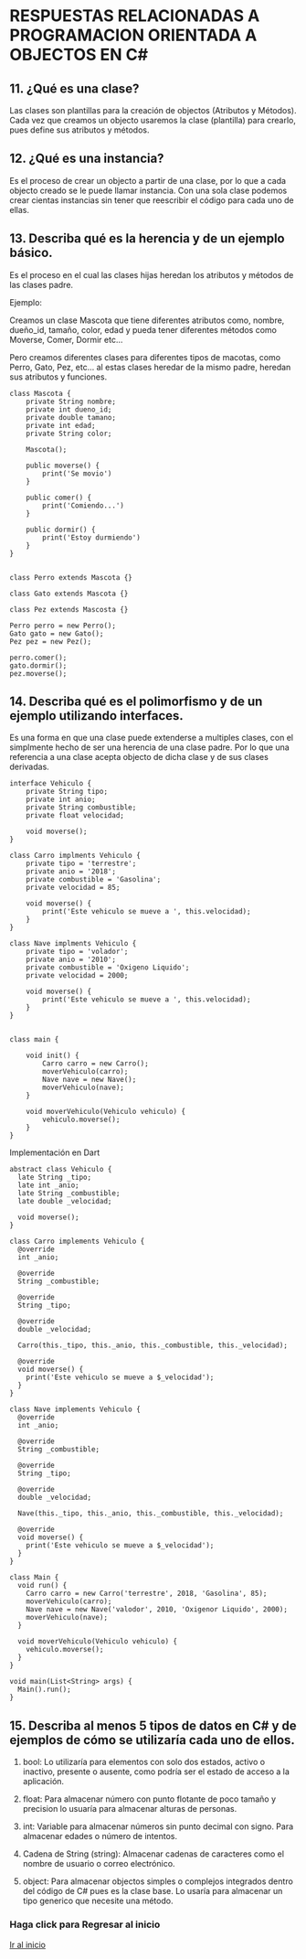# RESPUESTAS RELACIONADAS A PROGRAMACION ORIENTADA A OBJECTOS EN C#

## 11.	¿Qué es una clase?
Las clases son plantillas para la creación de objectos (Atributos y Métodos). Cada vez que creamos un objecto usaremos la clase (plantilla) para crearlo, pues define sus atributos y métodos.

## 12.	¿Qué es una instancia?
Es el proceso de crear un objecto a partir de una clase, por lo que a cada objecto creado se le puede llamar instancia. Con una sola clase podemos crear cientas instancias sin tener que reescribir el código para cada uno de ellas.

## 13.	Describa qué es la herencia y de un ejemplo básico.

Es el proceso en el cual las clases hijas heredan los atributos y métodos de las clases padre.

Ejemplo:

Creamos un clase Mascota que tiene diferentes atributos como, nombre, dueño_id, tamaño, color, edad y pueda tener diferentes métodos como Moverse, Comer, Dormir etc...

Pero creamos diferentes clases para diferentes tipos de macotas, como Perro, Gato, Pez, etc... al estas clases heredar de la mismo padre, heredan sus atributos y funciones.

~~~
class Mascota {
    private String nombre;
    private int dueno_id;
    private double tamano;
    private int edad;
    private String color;

    Mascota();

    public moverse() {
        print('Se movio')
    }

    public comer() {
        print('Comiendo...')
    }

    public dormir() {
        print('Estoy durmiendo')
    }
}


class Perro extends Mascota {}

class Gato extends Mascota {}

class Pez extends Mascosta {}

Perro perro = new Perro();
Gato gato = new Gato();
Pez pez = new Pez();

perro.comer();
gato.dormir();
pez.moverse();
~~~

## 14.	Describa qué es el polimorfismo y de un ejemplo utilizando interfaces.

Es una forma en que una clase puede extenderse a multiples clases, con el simplmente hecho de ser una herencia de una clase padre. Por lo que una referencia a una clase acepta objecto de dicha clase y de sus clases derivadas.

~~~
interface Vehiculo {
    private String tipo;
    private int anio;
    private String combustible;
    private float velocidad;

    void moverse();
}

class Carro implments Vehiculo {
    private tipo = 'terrestre';
    private anio = '2018';
    private combustible = 'Gasolina';
    private velocidad = 85;

    void moverse() {
        print('Este vehiculo se mueve a ', this.velocidad);
    }
}

class Nave implments Vehiculo {
    private tipo = 'volador';
    private anio = '2010';
    private combustible = 'Oxigeno Liquido';
    private velocidad = 2000;

    void moverse() {
        print('Este vehiculo se mueve a ', this.velocidad);
    }
}


class main {

    void init() {
        Carro carro = new Carro();
        moverVehiculo(carro);
        Nave nave = new Nave();
        moverVehiculo(nave);
    }

    void moverVehiculo(Vehiculo vehiculo) {
        vehiculo.moverse();
    }
}
~~~
Implementación en Dart
~~~
abstract class Vehiculo {
  late String _tipo;
  late int _anio;
  late String _combustible;
  late double _velocidad;

  void moverse();
}

class Carro implements Vehiculo {
  @override
  int _anio;

  @override
  String _combustible;

  @override
  String _tipo;

  @override
  double _velocidad;

  Carro(this._tipo, this._anio, this._combustible, this._velocidad);

  @override
  void moverse() {
    print('Este vehiculo se mueve a $_velocidad');
  }
}

class Nave implements Vehiculo {
  @override
  int _anio;

  @override
  String _combustible;

  @override
  String _tipo;

  @override
  double _velocidad;

  Nave(this._tipo, this._anio, this._combustible, this._velocidad);

  @override
  void moverse() {
    print('Este vehiculo se mueve a $_velocidad');
  }
}

class Main {
  void run() {
    Carro carro = new Carro('terrestre', 2018, 'Gasolina', 85);
    moverVehiculo(carro);
    Nave nave = new Nave('valodor', 2010, 'Oxigenor Liquido', 2000);
    moverVehiculo(nave);
  }

  void moverVehiculo(Vehiculo vehiculo) {
    vehiculo.moverse();
  }
}

void main(List<String> args) {
  Main().run();
}
~~~

## 15.	Describa al menos 5 tipos de datos en C# y de ejemplos de cómo se utilizaría cada uno de ellos.

1. bool: Lo utilizaría para elementos con solo dos estados, activo o inactivo, presente o ausente, como podría ser el estado de acceso a la aplicación.

2. float: Para almacenar número con punto flotante de poco tamaño y precision lo usuaría para almacenar alturas de personas.

3. int: Variable para almacenar números sin punto decimal con signo. Para almacenar edades o número de intentos.

4. Cadena de String (string): Almacenar cadenas de caracteres como el nombre de usuario o correo electrónico.

5. object: Para almacenar objectos simples o complejos integrados dentro del código de C# pues es la clase base. Lo usaría para almacenar un tipo generico que necesite una método.

### Haga click para Regresar al inicio
[Ir al inicio](../readme.md)
